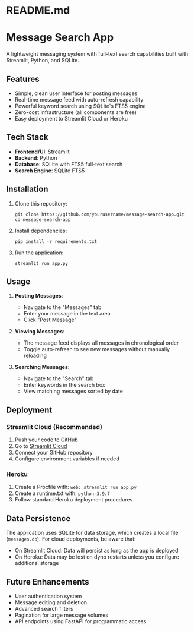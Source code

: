 # README.md
# Message Search App

A lightweight messaging system with full-text search capabilities built with Streamlit, Python, and SQLite.

## Features

- Simple, clean user interface for posting messages
- Real-time message feed with auto-refresh capability
- Powerful keyword search using SQLite's FTS5 engine
- Zero-cost infrastructure (all components are free)
- Easy deployment to Streamlit Cloud or Heroku

## Tech Stack

- **Frontend/UI**: Streamlit
- **Backend**: Python
- **Database**: SQLite with FTS5 full-text search 
- **Search Engine**: SQLite FTS5

## Installation

1. Clone this repository:
   ```
   git clone https://github.com/yourusername/message-search-app.git
   cd message-search-app
   ```

2. Install dependencies:
   ```
   pip install -r requirements.txt
   ```

3. Run the application:
   ```
   streamlit run app.py
   ```

## Usage

1. **Posting Messages**:
   - Navigate to the "Messages" tab
   - Enter your message in the text area
   - Click "Post Message"

2. **Viewing Messages**:
   - The message feed displays all messages in chronological order
   - Toggle auto-refresh to see new messages without manually reloading

3. **Searching Messages**:
   - Navigate to the "Search" tab
   - Enter keywords in the search box
   - View matching messages sorted by date

## Deployment

### Streamlit Cloud (Recommended)
1. Push your code to GitHub
2. Go to [Streamlit Cloud](https://streamlit.io/cloud)
3. Connect your GitHub repository
4. Configure environment variables if needed

### Heroku
1. Create a Procfile with: `web: streamlit run app.py`
2. Create a runtime.txt with: `python-3.9.7`
3. Follow standard Heroku deployment procedures

## Data Persistence

The application uses SQLite for data storage, which creates a local file (`messages.db`). 
For cloud deployments, be aware that:

- On Streamlit Cloud: Data will persist as long as the app is deployed
- On Heroku: Data may be lost on dyno restarts unless you configure additional storage

## Future Enhancements

- User authentication system
- Message editing and deletion
- Advanced search filters
- Pagination for large message volumes
- API endpoints using FastAPI for programmatic access